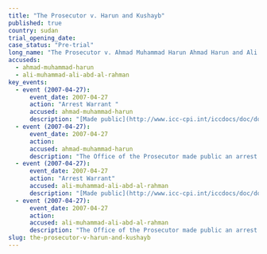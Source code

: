 ```yaml
---
title: "The Prosecutor v. Harun and Kushayb"
published: true
country: sudan
trial_opening_date:
case_status: "Pre-trial"
long_name: "The Prosecutor v. Ahmad Muhammad Harun Ahmad Harun and Ali Muhammad Ali Abd-Al-Rahman Ali Kushayb"
accuseds:
  - ahmad-muhammad-harun
  - ali-muhammad-ali-abd-al-rahman
key_events:
  - event (2007-04-27):
      event_date: 2007-04-27
      action: "Arrest Warrant "
      accused: ahmad-muhammad-harun
      description: "[Made public](http://www.icc-cpi.int/iccdocs/doc/doc279813.pdf)"
  - event (2007-04-27):
      event_date: 2007-04-27
      action:
      accused: ahmad-muhammad-harun
      description: "The Office of the Prosecutor made public an arrest warrant for Harun on April 27, 2007. Accused remains at-large."
  - event (2007-04-27):
      event_date: 2007-04-27
      action: "Arrest Warrant"
      accused: ali-muhammad-ali-abd-al-rahman
      description: "[Made public](http://www.icc-cpi.int/iccdocs/doc/doc279813.pdf)"
  - event (2007-04-27):
      event_date: 2007-04-27
      action:
      accused: ali-muhammad-ali-abd-al-rahman
      description: "The Office of the Prosecutor made public an arrest warrant for Ali Kushayb on April 27, 2007. Accused remains at-large."
slug: the-prosecutor-v-harun-and-kushayb
---
```

